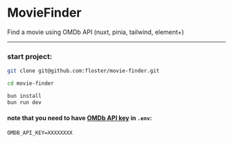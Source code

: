 # MovieFinder

Find a movie using OMDb API (nuxt, pinia, tailwind, element+) 

---

### start project:
```bash
git clone git@github.com:floster/movie-finder.git

cd movie-finder

bun install
bun run dev
```



#### note that you need to have [OMDb API key](https://www.omdbapi.com/apikey.aspx) in `.env`:
```
OMDB_API_KEY=XXXXXXXX
```
